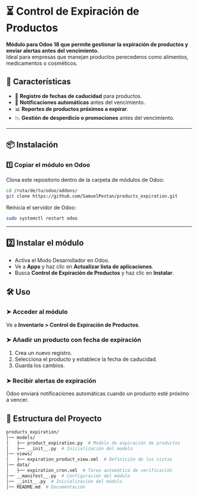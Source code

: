 # ⏳ Control de Expiración de Productos

**Módulo para Odoo 18 que permite gestionar la expiración de productos y enviar alertas antes del vencimiento.**  
Ideal para empresas que manejan productos perecederos como alimentos, medicamentos o cosméticos.  

## 🚀 Características

- 📅 **Registro de fechas de caducidad** para productos.
- 🔔 **Notificaciones automáticas** antes del vencimiento.
- 📊 **Reportes de productos próximos a expirar**.
- 📉 **Gestión de desperdicio o promociones** antes del vencimiento.

---

## 📦 Instalación

### 1️⃣ **Copiar el módulo en Odoo**
Clona este repositorio dentro de la carpeta de módulos de Odoo:

```bash
cd /ruta/de/tu/odoo/addons/
git clone https://github.com/SamuelPestan/products_expiration.git
```

Reinicia el servidor de Odoo:

``` bash
sudo systemctl restart odoo
```

---

## 2️⃣ Instalar el módulo

- Activa el Modo Desarrollador en Odoo.
- Ve a **Apps** y haz clic en **Actualizar lista de aplicaciones**.
- Busca **Control de Expiración de Productos** y haz clic en **Instalar**.

## 🛠 Uso

### ➤ Acceder al módulo

Ve a **Inventario > Control de Expiración de Productos**.

### ➤ Añadir un producto con fecha de expiración

1. Crea un nuevo registro.
2. Selecciona el producto y establece la fecha de caducidad.
3. Guarda los cambios.

### ➤ Recibir alertas de expiración

Odoo enviará notificaciones automáticas cuando un producto esté próximo a vencer.

## 📂 Estructura del Proyecto

```bash
products_expiration/
│── models/
│   ├── product_expiration.py  # Modelo de expiración de productos
│   ├── __init__.py  # Inicialización del modelo
│── views/
│   ├── expiration_product_view.xml  # Definición de las vistas
│── data/
│   ├── expiration_cron.xml  # Tarea automática de verificación
│── __manifest__.py  # Configuración del módulo
│── __init__.py  # Inicialización del módulo
│── README.md  # Documentación

